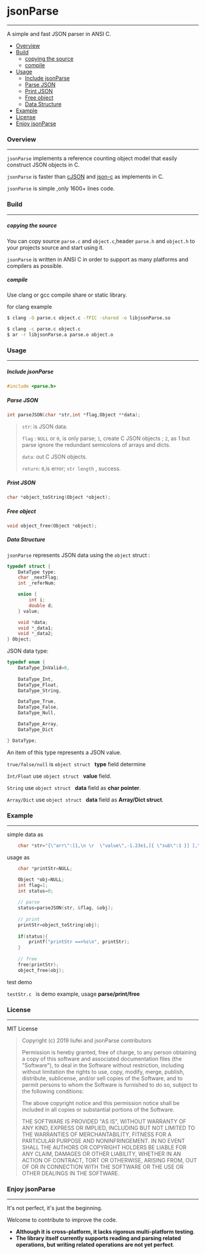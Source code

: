 # jsonParse
---
A simple and fast JSON parser in ANSI C.

* [Overview](#overview)
* [Build](#build)
	* [copying the source](#copying-the-source)
	* [compile](#compile)
* [Usage](#usage)
   * [Include jsonParse](#include-jsonParse)
   * [Parse JSON ](#parse-JSON )
   * [Print JSON](#print-JSON)
	* [Free object](#free-object)
	* [Data Structure](#data-Structure)
* [Example](#example)
* [License](#license)
* [Enjoy jsonParse](#enjoy-jsonParse)


### Overview
---

`jsonParse` implements a reference counting object model that  easily construct JSON objects in C.

`jsonParse` is faster than [cJSON](https://github.com/DaveGamble/cJSON) and [json-c](https://github.com/json-c/json-c) as implements in C.

`jsonParse` is simple ,only 1600+ lines code.

### Build 
---
##### copying the source
You can copy source `parse.c` and `object.c`,header `parse.h` and `object.h` to your projects source and start using it.

`jsonParse` is written in ANSI C in order to support as many platforms and compilers as possible.

##### compile
Use clang or gcc compile share or static library.

for clang example

```sh
$ clang -O parse.c object.c -fPIC -shared -o libjsonParse.so
```

```sh
$ clang -c parse.c object.c
$ ar -r libjsonParse.a parse.o object.o
```

### Usage
---
##### Include jsonParse
```c
#include <parse.h>
```
##### Parse JSON 
```c
int parseJSON(char *str,int *flag,Object **data);
```
> `str`: 
> is JSON data.
> 
> `flag` :
> `NULL` or `0`, is only parse;
> `1`, create C JSON objects ;
> `2`, as 1 but parse ignore the redundant semicolons of arrays and dicts.
> 
> `data`:
>  out  C JSON objects.
> 
> `return`:
> `0`,is error;
> `str length` , success.
> 
> 

##### Print JSON
```c
char *object_toString(Object *object);
```
##### Free object
```c
void object_free(Object *object);
```


##### Data Structure
`jsonParse` represents JSON data using the `object` struct :

```c
typedef struct {
	DataType type;
	char _nextFlag;
	int _referNum;

	union {
		int i;
		double d;
	} value;

	void *data;
	void *_data1; 
	void *_data2; 
} Object;
```

JSON data type:

```c
typedef enum {
	DataType_InValid=0,
	
	DataType_Int,
	DataType_Float,
	DataType_String,

	DataType_True,
	DataType_False,
	DataType_Null,

	DataType_Array,
	DataType_Dict

} DataType;
```
An item of this type represents a JSON value. 

`true/false/null` is `object struct ` **type** field determine

`Int/Float` use `object struct ` **value** field.

`String` use  `object struct ` **data** field as **char pointer**.

`Array/Dict` use  `object struct ` **data** field as **Array/Dict struct**.

### Example
---
simple data as

```c
	char *str="{\"arr\":[1,\n \r  \"value\",-1.23e1,[{ \"sub\":1 }] ],\"name\":\"希望666\"}";

```
usage as

```c
	char *printStr=NULL;

	Object *obj=NULL;
	int flag=1;
	int status=0;
	
	// parse
	status=parseJSON(str, &flag, &obj);
	
	// print
	printStr=object_toString(obj);
	
	if(status){
		printf("printStr ==>%s\n", printStr);
	}
	
	// free 
	free(printStr);
	object_free(obj);

```


test demo

`testStr.c ` is demo example, usage **parse/print/free**

### License
---
MIT License
> Copyright (c) 2019 liufei and jsonParse contributors
>
>  Permission is hereby granted, free of charge, to any person obtaining a copy
>  of this software and associated documentation files (the "Software"), to deal
>  in the Software without restriction, including without limitation the rights
>  to use, copy, modify, merge, publish, distribute, sublicense, and/or sell
>  copies of the Software, and to permit persons to whom the Software is
>  furnished to do so, subject to the following conditions:
>
>  The above copyright notice and this permission notice shall be included in
>  all copies or substantial portions of the Software.
>
>  THE SOFTWARE IS PROVIDED "AS IS", WITHOUT WARRANTY OF ANY KIND, EXPRESS OR
>  IMPLIED, INCLUDING BUT NOT LIMITED TO THE WARRANTIES OF MERCHANTABILITY,
>  FITNESS FOR A PARTICULAR PURPOSE AND NONINFRINGEMENT. IN NO EVENT SHALL THE
>  AUTHORS OR COPYRIGHT HOLDERS BE LIABLE FOR ANY CLAIM, DAMAGES OR OTHER
>  LIABILITY, WHETHER IN AN ACTION OF CONTRACT, TORT OR OTHERWISE, ARISING FROM,
>  OUT OF OR IN CONNECTION WITH THE SOFTWARE OR THE USE OR OTHER DEALINGS IN
>  THE SOFTWARE.


### Enjoy jsonParse
---
  It's not perfect, it's just the beginning.

  Welcome to contribute to improve the code.


-  **Although it is cross-platform, it lacks rigorous multi-platform testing**.
- **The library itself currently supports reading and parsing related operations, but writing related operations are not yet perfect**.




